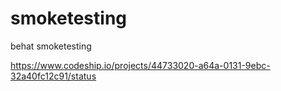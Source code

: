 smoketesting
============

behat smoketesting


https://www.codeship.io/projects/44733020-a64a-0131-9ebc-32a40fc12c91/status
